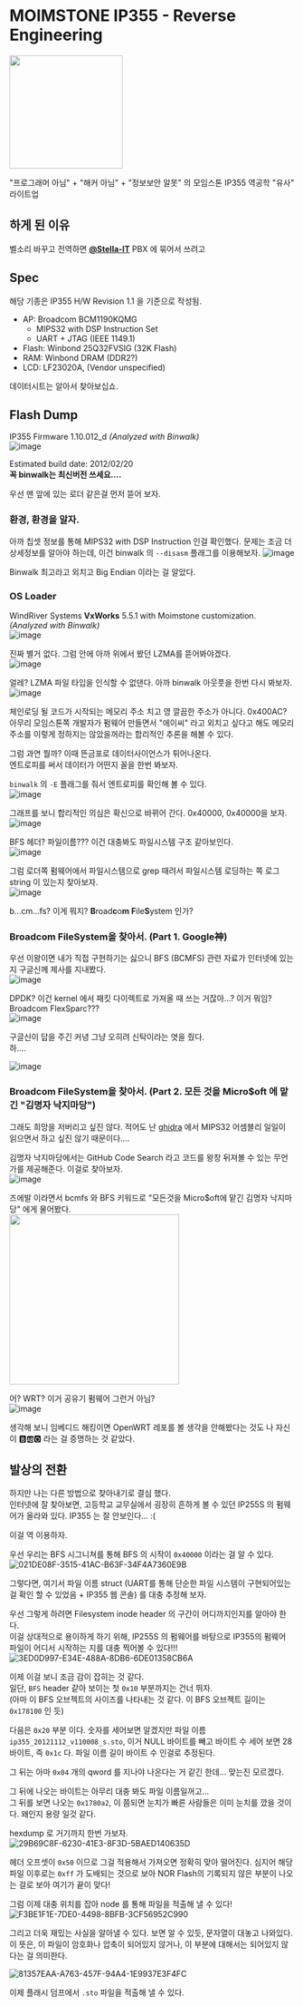 # MOIMSTONE IP355 - Reverse Engineering
<img src="https://user-images.githubusercontent.com/27724108/189268814-a558de9a-d8ed-4d26-b40a-c868591d8ba5.png" width="200" />

"프로그래머 아님" + "해커 아님" + "정보보안 알못" 의 모임스톤 IP355 역공학 "유사" 라이트업

## 하게 된 이유
벨소리 바꾸고 전역하면 **[@Stella-IT](https://github.com/Stella-IT)** PBX 에 묶어서 쓰려고

## Spec
해당 기종은 IP355 H/W Revision 1.1 을 기준으로 작성됨.

* AP: Broadcom BCM1190KQMG
  - MIPS32 with DSP Instruction Set
  - UART + JTAG (IEEE 1149.1)
* Flash: Winbond 25Q32FVSIG (32K Flash)
* RAM: Winbond DRAM (DDR2?) 
* LCD: LF23020A, (Vendor unspecified)

데이터시트는 알아서 찾아보십쇼.

## Flash Dump
IP355 Firmware 1.10.012_d _(Analyzed with Binwalk)_  
![image](https://user-images.githubusercontent.com/27724108/189265833-03215a33-2d7b-46c1-a2a2-3226029f98cc.png)  

Estimated build date: 2012/02/20  
**꼭 binwalk는 최신버전 쓰세요....**  

우선 맨 앞에 있는 로더 같은걸 먼저 뜯어 보자.

### 환경, 환경을 알자.
아까 칩셋 정보를 통해 MIPS32 with DSP Instruction 인걸 확인했다. 문제는 조금 더 상세정보를 알아야 하는데, 이건 binwalk 의 `--disasm` 플래그를 이용해보자.
![image](https://user-images.githubusercontent.com/27724108/189265719-64d09ab5-9127-43c6-902a-f534615c290b.png)

Binwalk 최고라고 외치고 Big Endian 이라는 걸 알았다.

### OS Loader
WindRiver Systems **VxWorks** 5.5.1 with Moimstone customization. _(Analyzed with Binwalk)_    
![image](https://user-images.githubusercontent.com/27724108/189260078-55326dc4-95d2-4398-a823-31b474416deb.png)

진짜 별거 없다. 그럼 안에 아까 위에서 봤던 LZMA를 뜯어봐야겠다.  
![image](https://user-images.githubusercontent.com/27724108/189267078-dceecf2f-d8a9-49e2-9871-ab8f5d372ac0.png)

얼레? LZMA 파일 타입을 인식할 수 없댄다. 아까 binwalk 아웃풋을 한번 다시 봐보자.  
![image](https://user-images.githubusercontent.com/27724108/189265833-03215a33-2d7b-46c1-a2a2-3226029f98cc.png)

체인로딩 될 코드가 시작되는 메모리 주소 치고 영 깔끔한 주소가 아니다. 0x400AC? 아무리 모임스톤쪽 개발자가 펌웨어 만들면서 "에이씨" 라고 외치고 싶다고 해도 메모리 주소를 이렇게 정하지는 않았을꺼라는 합리적인 추론을 해볼 수 있다.  

그럼 과연 뭘까? 이때 뜬금포로 데이터사이언스가 튀어나온다.  
엔트로피를 써서 데이터가 어떤지 꼴을 한번 봐보자.  

`binwalk` 의 `-E` 플래그를 줘서 엔트로피를 확인해 볼 수 있다.  
![image](https://user-images.githubusercontent.com/27724108/189267360-0745ec50-5e0b-4fd9-9825-0c9651748dd9.png)  

그래프를 보니 합리적인 의심은 확신으로 바뀌어 간다. 0x40000, 0x40000을 보자.  
![image](https://user-images.githubusercontent.com/27724108/189267473-8f7008b4-7d69-4f20-ad8e-57c1847d8e26.png)

BFS 헤더? 파일이름??? 이건 대충봐도 파일시스템 구조 같아보인다.  
![image](https://user-images.githubusercontent.com/27724108/189267827-da23aa4b-40f4-4f45-b14c-1f497a51d296.png)

그럼 로더쪽 펌웨어에서 파일시스템으로 grep 때려서 파일시스템 로딩하는 쪽 로그 string 이 있는지 찾아보자.  
![image](https://user-images.githubusercontent.com/27724108/189268128-b190f8e0-60ae-4e85-b6ff-bb3aa1388c36.png)

b...cm...fs? 이게 뭐지? **B**road**c**o**m** **F**ile**S**ystem 인가?

### Broadcom FileSystem을 찾아서. (Part 1. Google神)
우선 이왕이면 내가 직접 구현하기는 싫으니 BFS (BCMFS) 관련 자료가 인터넷에 있는지 구글신께 제사를 지내봤다.  
![image](https://user-images.githubusercontent.com/27724108/189506484-be34639f-6887-4bda-bae7-3810eba179e5.png)  

DPDK? 이건 kernel 에서 패킷 다이렉트로 가져올 때 쓰는 거잖아...? 이거 뭐임? Broadcom FlexSparc???  
![image](https://user-images.githubusercontent.com/27724108/189506510-22b4fc3c-4eb5-4ea4-b35b-4644818325b1.png)  

구글신이 답을 주긴 커녕 그냥 오히려 신탁이라는 엿을 줬다.  
하....  

![image](https://user-images.githubusercontent.com/27724108/189506578-3008840d-433a-4c7c-ba66-728402138059.png)  

### Broadcom FileSystem을 찾아서. (Part 2. 모든 것을 Micro$oft 에 맡긴 "김명자 낙지마당")
그래도 희망을 저버리고 싶진 않다. 적어도 난 [ghidra](https://github.com/NationalSecurityAgency/ghidra) 에서 MIPS32 어셈블리 일일이 읽으면서 하고 싶진 않기 때문이다....  

김명자 낙지마당에서는 GitHub Code Search 라고 코드를 왕창 뒤져볼 수 있는 무언가를 제공해준다. 이걸로 찾아보자.  
![image](https://user-images.githubusercontent.com/27724108/189506644-88d292c1-c305-455f-90a5-08a0982cf193.png)  
  
즈에발 이라면서 bcmfs 와 BFS 키워드로 "모든것을 Micro$oft에 맡긴 김명자 낙지마당" 에게 물어봤다.  
<img src="https://user-images.githubusercontent.com/27724108/189506673-fc850f58-4583-44c3-9268-f2393c98944d.png" width="300"/>

어? WRT? 이거 공유기 펌웨어 그런거 아님?  
![image](https://user-images.githubusercontent.com/27724108/189506741-376bfb1e-eb1c-4249-82e5-ec9a8df4e067.png)

생각해 보니 임베디드 해킹이면 OpenWRT 레포를 볼 생각을 안해봤다는 것도 나 자신이 🅱️🆎🅾️ 라는 걸 증명하는 것 같았다.

## 발상의 전환
하지만 나는 다른 방법으로 찾아내기로 결심 했다.  
인터넷에 잘 찾아보면, 고등학교 교무실에서 굉장히 흔하게 볼 수 있던 IP255S 의 펌웨어가 올라와 있다. IP355 는 잘 안보인다... :(  
  
이걸 역 이용하자.  

우선 우리는 BFS 시그니쳐를 통해 BFS 의 시작이 `0x40000` 이라는 걸 알 수 있다.  
![021DE08F-3515-41AC-B63F-34F4A7360E9B](https://user-images.githubusercontent.com/27724108/225640929-5057dd44-363f-491f-8f10-7be9b6a6b923.jpeg)  
  
그렇다면, 여기서 파일 이름 struct (UART를 통해 단순한 파일 시스템이 구현되어있는걸 확인 할 수 있었음 + IP355 웹 콘솔) 를 대충 추정해 보자.  
  
우선 그렇게 하려면 Filesystem inode header 의 구간이 어디까지인지를 알아야 한다.  
이걸 상대적으로 용이하게 하기 위해, IP255S 의 펌웨어를 바탕으로 IP355의 펌웨어 파일이 어디서 시작하는 지를 대충 찍어볼 수 있다!!!  
![3ED0D997-E34E-488A-8DB6-6DE01358CB6A](https://user-images.githubusercontent.com/27724108/225641147-b71bd03f-6449-44be-8b27-e79c98d5a43f.jpeg)  

이제 이걸 보니 조금 감이 잡히는 것 같다.  
일단, `BFS` header 같아 보이는 첫 `0x10` 부분까지는 건너 뛰자.  
(아마 이 BFS 오브젝트의 사이즈를 나타내는 것 같다. 이 BFS 오브젝트 길이는 `0x178100` 인 듯)  

다음은 `0x20` 부분 이다. 숫자를 세어보면 알겠지만 파일 이름 `ip355_20121112_v110008_s.sto`, 이거 NULL 바이트를 빼고 바이트 수 세어 보면 28바이트, 즉 `0x1c` 다. 파일 이름 길이 바이트 수 인걸로 추정된다.  

그 뒤는 아마 `0x04` 개의 qword 를 지나야 나온다는 거 같긴 한데... 맞는진 모르겠다.  

그 뒤에 나오는 바이트는 아무리 대충 봐도 파일 이름일꺼고...  
그 뒤를 보면 나오는 `0x1780a2`, 이 쯤되면 눈치가 빠른 사람들은 이미 눈치를 깠을 것이다. 왜인지 용량 일것 같다.  

hexdump 로 거기까지 한번 가보자.
![29B69C8F-6230-41E3-8F3D-5BAED140635D](https://user-images.githubusercontent.com/27724108/225650760-03c5cd02-2d55-447c-8562-c3aa1cb46b9d.jpeg)

헤더 오프셋이 `0x50` 이므로 그걸 적용해서 가져오면 정확히 맞아 떨어진다. 심지어 해당 파일 이후로는 `0xff` 가 도배되는 것으로 보아 NOR Flash의 기록되지 않은 부분이 나오는 걸로 보아 여기가 끝이 맞다!  

그럼 이제 대충 위치를 잡아 node 를 통해 파일을 적출해 낼 수 있다!
![F3BE1F1E-7DE0-4498-8BFB-3CF56952C990](https://user-images.githubusercontent.com/27724108/225654800-c80ffecc-74f6-41b3-82dd-ca020a81649b.jpeg)

그리고 더욱 재밌는 사실을 알아낼 수 있다. 보면 알 수 있듯, 문자열이 대놓고 나와있다.  
이 뜻은, 이 파일이 암호화나 압축이 되어있지 않거나, 이 부분에 대해서는 되어있지 않다는 걸 의미한다.  
  
![81357EAA-A763-457F-94A4-1E9937E3F4FC](https://user-images.githubusercontent.com/27724108/225641431-9708e018-b336-4d5d-8447-12bdcaed63f2.jpeg)  

이제 플래시 덤프에서 `.sto` 파일을 적출해 낼 수 있다.

